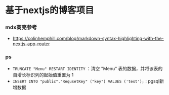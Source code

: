 # 基于nextjs的博客项目

### mdx高亮参考

- https://colinhemphill.com/blog/markdown-syntax-highlighting-with-the-nextjs-app-router

### ps

- `TRUNCATE "Menu" RESTART IDENTITY` ：清空 "Menu" 表的数据，并将该表的自增长标识列的起始值重置为 1
- `INSERT INTO "public"."RequsetKey" ("key") VALUES ('test');` : pgsql新增数据
